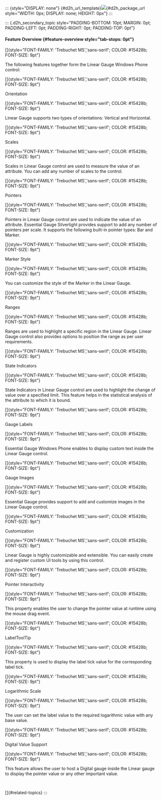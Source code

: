::: {style="DISPLAY: none"}
[](ms-xhelp:///?Id=d2h_url_template){#d2h_url_template}![](!package_url!){#d2h_package_url style="WIDTH: 0px; DISPLAY: none; HEIGHT: 0px"}
:::

::: {.d2h_secondary_topic style="PADDING-BOTTOM: 10pt; MARGIN: 0pt; PADDING-LEFT: 0pt; PADDING-RIGHT: 0pt; PADDING-TOP: 0pt"}
#### Feature Overview {#feature-overview style="tab-stops: 0pt"}

[]{style="FONT-FAMILY: 'Trebuchet MS','sans-serif'; COLOR: #15428b; FONT-SIZE: 9pt"} 

The following features together form the Linear Gauge Windows Phone control:

[]{style="FONT-FAMILY: 'Trebuchet MS','sans-serif'; COLOR: #15428b; FONT-SIZE: 9pt"} 

Orientation

[]{style="FONT-FAMILY: 'Trebuchet MS','sans-serif'; COLOR: #15428b; FONT-SIZE: 9pt"} 

Linear Gauge supports two types of orientations: Vertical and Horizontal.

[]{style="FONT-FAMILY: 'Trebuchet MS','sans-serif'; COLOR: #15428b; FONT-SIZE: 9pt"} 

Scales

[]{style="FONT-FAMILY: 'Trebuchet MS','sans-serif'; COLOR: #15428b; FONT-SIZE: 9pt"} 

Scales in Linear Gauge control are used to measure the value of an attribute. You can add any number of scales to the control.

[]{style="FONT-FAMILY: 'Trebuchet MS','sans-serif'; COLOR: #15428b; FONT-SIZE: 9pt"} 

Pointers

[]{style="FONT-FAMILY: 'Trebuchet MS','sans-serif'; COLOR: #15428b; FONT-SIZE: 9pt"} 

Pointers in Linear Gauge control are used to indicate the value of an attribute. Essential Gauge Silverlight provides support to add any number of pointers per scale. It supports the following built-in pointer types: Bar and Marker.

[]{style="FONT-FAMILY: 'Trebuchet MS','sans-serif'; COLOR: #15428b; FONT-SIZE: 9pt"} 

Marker Style

[]{style="FONT-FAMILY: 'Trebuchet MS','sans-serif'; COLOR: #15428b; FONT-SIZE: 9pt"} 

You can customize the style of the Marker in the Linear Gauge.

[]{style="FONT-FAMILY: 'Trebuchet MS','sans-serif'; COLOR: #15428b; FONT-SIZE: 9pt"} 

Ranges

[]{style="FONT-FAMILY: 'Trebuchet MS','sans-serif'; COLOR: #15428b; FONT-SIZE: 9pt"} 

Ranges are used to highlight a specific region in the Linear Gauge. Linear Gauge control also provides options to position the range as per user requirements.

[]{style="FONT-FAMILY: 'Trebuchet MS','sans-serif'; COLOR: #15428b; FONT-SIZE: 9pt"} 

State Indicators

[]{style="FONT-FAMILY: 'Trebuchet MS','sans-serif'; COLOR: #15428b; FONT-SIZE: 9pt"} 

State Indicators in Linear Gauge control are used to highlight the change of value over a specified limit. This feature helps in the statistical analysis of the attribute to which it is bound.

[]{style="FONT-FAMILY: 'Trebuchet MS','sans-serif'; COLOR: #15428b; FONT-SIZE: 9pt"} 

Gauge Labels

[]{style="FONT-FAMILY: 'Trebuchet MS','sans-serif'; COLOR: #15428b; FONT-SIZE: 9pt"} 

Essential Gauge Windows Phone enables to display custom text inside the Linear Gauge control.

[]{style="FONT-FAMILY: 'Trebuchet MS','sans-serif'; COLOR: #15428b; FONT-SIZE: 9pt"} 

Gauge Images

[]{style="FONT-FAMILY: 'Trebuchet MS','sans-serif'; COLOR: #15428b; FONT-SIZE: 9pt"} 

Essential Gauge provides support to add and customize images in the Linear Gauge control.

[]{style="FONT-FAMILY: 'Trebuchet MS','sans-serif'; COLOR: #15428b; FONT-SIZE: 9pt"} 

Customization

[]{style="FONT-FAMILY: 'Trebuchet MS','sans-serif'; COLOR: #15428b; FONT-SIZE: 9pt"} 

Linear Gauge is highly customizable and extensible. You can easily create and register custom UI tools by using this control.

[]{style="FONT-FAMILY: 'Trebuchet MS','sans-serif'; COLOR: #15428b; FONT-SIZE: 9pt"} 

Pointer Interactivity

[]{style="FONT-FAMILY: 'Trebuchet MS','sans-serif'; COLOR: #15428b; FONT-SIZE: 9pt"} 

This property enables the user to change the pointer value at runtime using the mouse drag event.

[]{style="FONT-FAMILY: 'Trebuchet MS','sans-serif'; COLOR: #15428b; FONT-SIZE: 9pt"} 

LabelToolTip 

[]{style="FONT-FAMILY: 'Trebuchet MS','sans-serif'; COLOR: #15428b; FONT-SIZE: 9pt"} 

This property is used to display the label tick value for the corresponding label tick.

[]{style="FONT-FAMILY: 'Trebuchet MS','sans-serif'; COLOR: #15428b; FONT-SIZE: 9pt"} 

Logarithmic Scale

[]{style="FONT-FAMILY: 'Trebuchet MS','sans-serif'; COLOR: #15428b; FONT-SIZE: 9pt"} 

The user can set the label value to the required logarithmic value with any base value.

[]{style="FONT-FAMILY: 'Trebuchet MS','sans-serif'; COLOR: #15428b; FONT-SIZE: 9pt"} 

Digital Value Support

[]{style="FONT-FAMILY: 'Trebuchet MS','sans-serif'; COLOR: #15428b; FONT-SIZE: 9pt"} 

This feature allows the user to host a Digital gauge inside the Linear gauge to display the pointer value or any other important value.

 

[]{#related-topics}
:::
